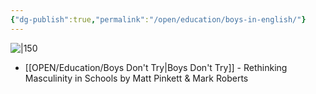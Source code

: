```yaml
---
{"dg-publish":true,"permalink":"/open/education/boys-in-english/"}
---
```


![|150](https://www.garyhollingsbee.com/images/dg1seed.png)
- [[OPEN/Education/Boys Don't Try\|Boys Don't Try]] - Rethinking Masculinity in Schools by Matt Pinkett & Mark Roberts